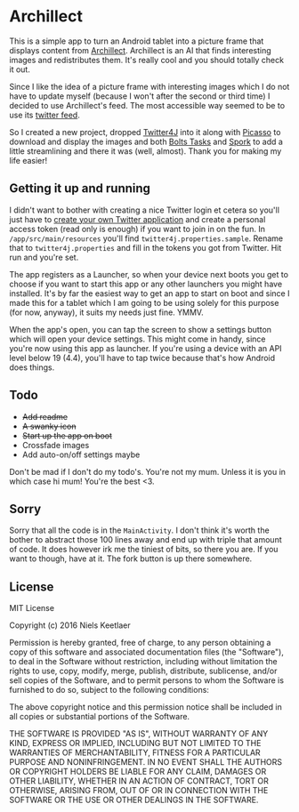 # Archillect

This is a simple app to turn an Android tablet into a picture frame that displays content from [Archillect](http://archillect.com/). Archillect is an AI that finds interesting images and redistributes them. It's really cool and you should totally check it out.

Since I like the idea of a picture frame with interesting images which I do not have to update myself (because I won't after the second or third time) I decided to use Archillect's feed. The most accessible way seemed to be to use its [twitter feed](https://twitter.com/archillect).

So I created a new project, dropped [Twitter4J](http://twitter4j.org/en/index.html) into it along with [Picasso](http://square.github.io/picasso/) to download and display the images and both [Bolts Tasks](https://github.com/BoltsFramework/Bolts-Android) and [Spork](http://sporklibrary.github.io/) to add a little streamlining and there it was (well, almost). Thank you for making my life easier!

## Getting it up and running

I didn't want to bother with creating a nice Twitter login et cetera so you'll just have to [create your own Twitter application](https://apps.twitter.com/) and create a personal access token (read only is enough) if you want to join in on the fun. In `/app/src/main/resources` you'll find `twitter4j.properties.sample`. Rename that to `twitter4j.properties` and fill in the tokens you got from Twitter. Hit run and you're set.

The app registers as a Launcher, so when your device next boots you get to choose if you want to start this app or any other launchers you might have installed. It's by far the easiest way to get an app to start on boot and since I made this for a tablet which I am going to be using solely for this purpose (for now, anyway), it suits my needs just fine. YMMV.

When the app's open, you can tap the screen to show a settings button which will open your device settings. This might come in handy, since you're now using this app as launcher. If you're using a device with an API level below 19 (4.4), you'll have to tap twice because that's how Android does things.

## Todo

* ~~Add readme~~
* ~~A swanky icon~~
* ~~Start up the app on boot~~
* Crossfade images
* Add auto-on/off settings maybe

Don't be mad if I don't do my todo's. You're not my mum. Unless it is you in which case hi mum! You're the best <3.

## Sorry

Sorry that all the code is in the `MainActivity`. I don't think it's worth the bother to abstract those 100 lines away and end up with triple that amount of code. It does however irk me the tiniest of bits, so there you are. If you want to  though, have at it. The fork button is up there somewhere.

## License

MIT License

Copyright (c) 2016 Niels Keetlaer

Permission is hereby granted, free of charge, to any person obtaining a copy
of this software and associated documentation files (the "Software"), to deal
in the Software without restriction, including without limitation the rights
to use, copy, modify, merge, publish, distribute, sublicense, and/or sell
copies of the Software, and to permit persons to whom the Software is
furnished to do so, subject to the following conditions:

The above copyright notice and this permission notice shall be included in all
copies or substantial portions of the Software.

THE SOFTWARE IS PROVIDED "AS IS", WITHOUT WARRANTY OF ANY KIND, EXPRESS OR
IMPLIED, INCLUDING BUT NOT LIMITED TO THE WARRANTIES OF MERCHANTABILITY,
FITNESS FOR A PARTICULAR PURPOSE AND NONINFRINGEMENT. IN NO EVENT SHALL THE
AUTHORS OR COPYRIGHT HOLDERS BE LIABLE FOR ANY CLAIM, DAMAGES OR OTHER
LIABILITY, WHETHER IN AN ACTION OF CONTRACT, TORT OR OTHERWISE, ARISING FROM,
OUT OF OR IN CONNECTION WITH THE SOFTWARE OR THE USE OR OTHER DEALINGS IN THE
SOFTWARE.
